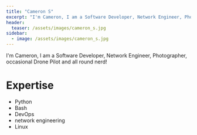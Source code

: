 ```yaml
---
title: "Cameron S"
excerpt: "I'm Cameron, I am a Software Developer, Network Engineer, Photographer, ..."
header:
  teaser: /assets/images/cameron_s.jpg
sidebar:
  - image: /assets/images/cameron_s.jpg
---
```

I'm Cameron, I am a Software Developer, Network Engineer, Photographer, occasional Drone Pilot and all round nerd!


# Expertise

* Python
* Bash
* DevOps
* network engineering
* Linux
